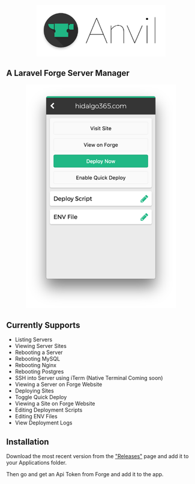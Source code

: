 <p align="center">
  <img src="icons/title.png" height="137px">
</p>

## A Laravel Forge Server Manager

<p align="center">
  <img src="shot.png" width="400px">
</p>

## Currently Supports

- Listing Servers
- Viewing Server Sites
- Rebooting a Server
- Rebooting MySQL
- Rebooting Nginx
- Rebooting Postgres
- SSH into Server using iTerm (Native Terminal Coming soon)
- Viewing a Server on Forge Website
- Deploying Sites
- Toggle Quick Deploy
- Viewing a Site on Forge Website
- Editing Deployment Scripts
- Editing ENV Files
- View Deployment Logs

## Installation

Download the most recent version from the ["Releases"](https://github.com/phppirate/anvil/releases) page and add it to your Applications folder.

Then go and get an Api Token from Forge and add it to the app.